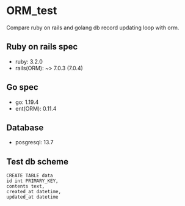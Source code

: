 # ORM_test

Compare ruby on rails and golang db record updating loop with orm.

## Ruby on rails spec
- ruby: 3.2.0
- rails(ORM): ~> 7.0.3 (7.0.4)

## Go spec
- go: 1.19.4
- ent(ORM): 0.11.4

## Database
- posgresql: 13.7

## Test db scheme
```
CREATE TABLE data
id int PRIMARY_KEY,
contents text,
created_at datetime,
updated_at datetime
```
